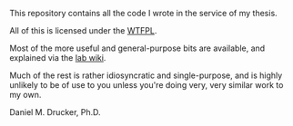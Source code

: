 This repository contains all the code I wrote in the service of my thesis.

All of this is licensed under the [WTFPL](http://sam.zoy.org/wtfpl/).

Most of the more useful and general-purpose bits are available, and explained via the [lab wiki](http://cfn.upenn.edu/aguirre/wiki/public:matlab_tools).

Much of the rest is rather idiosyncratic and single-purpose, and is highly unlikely to be of use to you unless you're doing very, very similar work to my own.

Daniel M. Drucker, Ph.D.

